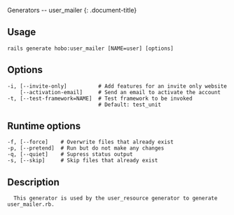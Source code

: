 Generators -- user\_mailer
{: .document-title}


## Usage

    

    rails generate hobo:user_mailer [NAME=user] [options]


## Options

    

    -i, [--invite-only]          # Add features for an invite only website
        [--activation-email]     # Send an email to activate the account
    -t, [--test-framework=NAME]  # Test framework to be invoked
                                 # Default: test_unit


## Runtime options

    

    -f, [--force]    # Overwrite files that already exist
    -p, [--pretend]  # Run but do not make any changes
    -q, [--quiet]    # Supress status output
    -s, [--skip]     # Skip files that already exist


## Description

    

      This generator is used by the user_resource generator to generate user_mailer.rb.
